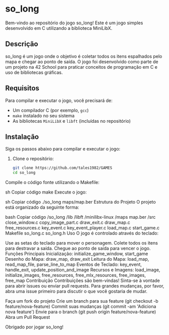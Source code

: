 # so_long

Bem-vindo ao repositório do jogo so_long! Este é um jogo simples desenvolvido em C utilizando a biblioteca MiniLibX.

## Descrição

so_long é um jogo onde o objetivo é coletar todos os itens espalhados pelo mapa e chegar ao ponto de saída. O jogo foi desenvolvido como parte de um projeto na 42 School para praticar conceitos de programação em C e uso de bibliotecas gráficas.

## Requisitos

Para compilar e executar o jogo, você precisará de:

- Um compilador C (por exemplo, `gcc`)
- `make` instalado no seu sistema
- As bibliotecas `MiniLibX` e `libft` (incluídas no repositório)

## Instalação

Siga os passos abaixo para compilar e executar o jogo:

1. Clone o repositório:

   ```sh
   git clone https://github.com/tales1982/GAMES
   cd so_long
Compile o código fonte utilizando o Makefile:

sh
Copiar código
make
Execute o jogo:

sh
Copiar código
./so_long maps/map.ber
Estrutura do Projeto
O projeto está organizado da seguinte forma:

bash
Copiar código
/so_long
  /lib
    /libft
    /minilibx-linux
  /maps
    map.ber
  /src
    close_window.c
    copy_image_part.c
    draw_exit.c
    draw_map.c
    free_resources.c
    key_event.c
    key_event_player.c
    load_map.c
    start_game.c
  Makefile
  so_long.c
  so_long.h
Uso
O jogo é controlado através do teclado:

Use as setas do teclado para mover o personagem.
Colete todos os itens para destravar a saída.
Chegue ao ponto de saída para vencer o jogo.
Funções Principais
Inicialização: initialize_game_window, start_game
Desenho do Mapa: draw_map, draw_exit
Leitura do Mapa: load_map, read_map_file, parse_line_to_map
Eventos de Teclado: key_event, handle_exit, update_position_and_image
Recursos e Imagens: load_image, initialize_images, free_resources, free_mlx_resources, free_images, free_map
Contribuição
Contribuições são bem-vindas! Sinta-se à vontade para abrir issues ou enviar pull requests. Para grandes mudanças, por favor, abra uma issue primeiro para discutir o que você gostaria de mudar.

Faça um fork do projeto
Crie um branch para sua feature (git checkout -b feature/nova-feature)
Commit suas mudanças (git commit -am 'Adiciona nova feature')
Envie para o branch (git push origin feature/nova-feature)
Abra um Pull Request

Obrigado por jogar so_long!
